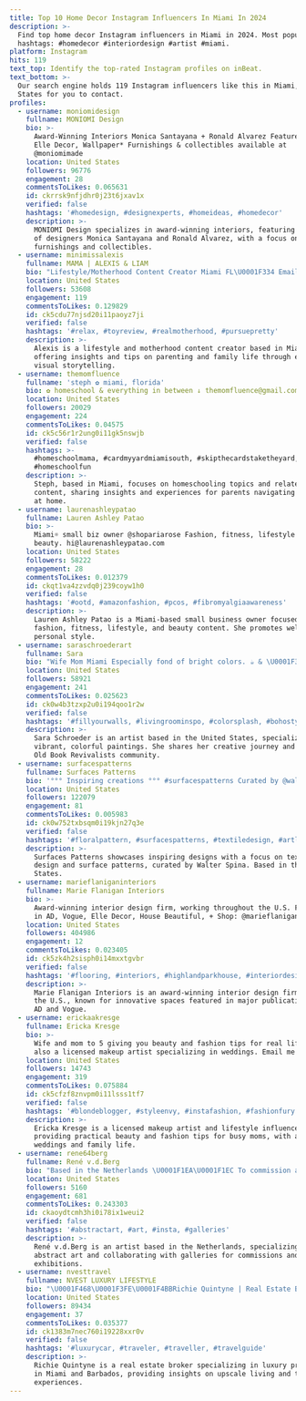 ```yaml
---
title: Top 10 Home Decor Instagram Influencers In Miami In 2024
description: >-
  Find top home decor Instagram influencers in Miami in 2024. Most popular
  hashtags: #homedecor #interiordesign #artist #miami.
platform: Instagram
hits: 119
text_top: Identify the top-rated Instagram profiles on inBeat.
text_bottom: >-
  Our search engine holds 119 Instagram influencers like this in Miami, United
  States for you to contact.
profiles:
  - username: moniomidesign
    fullname: MONIOMI Design
    bio: >-
      Award-Winning Interiors Monica Santayana + Ronald Alvarez Featured in AD,
      Elle Decor, Wallpaper* Furnishings & collectibles available at
      @moniomimade
    location: United States
    followers: 96776
    engagement: 28
    commentsToLikes: 0.065631
    id: ckrrsk9nfjdhr0j23t6jxav1x
    verified: false
    hashtags: '#homedesign, #designexperts, #homeideas, #homedecor'
    description: >-
      MONIOMI Design specializes in award-winning interiors, featuring the work
      of designers Monica Santayana and Ronald Alvarez, with a focus on
      furnishings and collectibles.
  - username: minimissalexis
    fullname: MAMA | ALEXIS & LIAM
    bio: "Lifestyle/Motherhood Content Creator Miami FL\U0001F334 Email/DM for collabs \U0001F4E7minimissalexis@gmail.com #Miami #motherhood #lifestyle"
    location: United States
    followers: 53608
    engagement: 119
    commentsToLikes: 0.129829
    id: ck5cdu77njsd20i11paoyz7ji
    verified: false
    hashtags: '#relax, #toyreview, #realmotherhood, #pursuepretty'
    description: >-
      Alexis is a lifestyle and motherhood content creator based in Miami,
      offering insights and tips on parenting and family life through engaging
      visual storytelling.
  - username: themomfluence
    fullname: 'steph ✿ miami, florida'
    bio: ✿ homeschool & everything in between ↓ themomfluence@gmail.com
    location: United States
    followers: 20029
    engagement: 224
    commentsToLikes: 0.04575
    id: ck5c56r1r2ung0i11gk5nswjb
    verified: false
    hashtags: >-
      #homeschoolmama, #cardmyyardmiamisouth, #skipthecardstaketheyard,
      #homeschoolfun
    description: >-
      Steph, based in Miami, focuses on homeschooling topics and related family
      content, sharing insights and experiences for parents navigating education
      at home.
  - username: laurenashleypatao
    fullname: Lauren Ashley Patao
    bio: >-
      Miami☼ small biz owner @shopariarose Fashion, fitness, lifestyle and
      beauty. hi@laurenashleypatao.com
    location: United States
    followers: 58222
    engagement: 28
    commentsToLikes: 0.012379
    id: ckqt1va4zzvdq0j239coyw1h0
    verified: false
    hashtags: '#ootd, #amazonfashion, #pcos, #fibromyalgiaawareness'
    description: >-
      Lauren Ashley Patao is a Miami-based small business owner focused on
      fashion, fitness, lifestyle, and beauty content. She promotes wellness and
      personal style.
  - username: saraschroederart
    fullname: Sara
    bio: "Wife Mom Miami Especially fond of bright colors. ☕️ & \U0001F36B make me unreasonably happy. Painting keeps me grounded. Host @oldbookrevivalists"
    location: United States
    followers: 58921
    engagement: 241
    commentsToLikes: 0.025623
    id: ck0w4b3tzxp2u0i194qoo1r2w
    verified: false
    hashtags: '#fillyourwalls, #livingroominspo, #colorsplash, #bohostyledecor'
    description: >-
      Sara Schroeder is an artist based in the United States, specializing in
      vibrant, colorful paintings. She shares her creative journey and hosts the
      Old Book Revivalists community.
  - username: surfacespatterns
    fullname: Surfaces Patterns
    bio: '°°° Inspiring creations °°° #surfacespatterns Curated by @walter.spina'
    location: United States
    followers: 122079
    engagement: 81
    commentsToLikes: 0.005983
    id: ck0w752txbsqm0i19kjn27q3e
    verified: false
    hashtags: '#floralpattern, #surfacespatterns, #textiledesign, #artlicensing'
    description: >-
      Surfaces Patterns showcases inspiring designs with a focus on textile
      design and surface patterns, curated by Walter Spina. Based in the United
      States.
  - username: marieflaniganinteriors
    fullname: Marie Flanigan Interiors
    bio: >-
      Award-winning interior design firm, working throughout the U.S. Featured
      in AD, Vogue, Elle Decor, House Beautiful, + Shop: @marieflanigan
    location: United States
    followers: 404986
    engagement: 12
    commentsToLikes: 0.023405
    id: ck5zk4h2sisph0i14mxxtgvbr
    verified: false
    hashtags: '#flooring, #interiors, #highlandparkhouse, #interiordesign'
    description: >-
      Marie Flanigan Interiors is an award-winning interior design firm based in
      the U.S., known for innovative spaces featured in major publications like
      AD and Vogue.
  - username: erickaakresge
    fullname: Ericka Kresge
    bio: >-
      Wife and mom to 5 giving you beauty and fashion tips for real life. I’m
      also a licensed makeup artist specializing in weddings. Email me to book.
    location: United States
    followers: 14743
    engagement: 319
    commentsToLikes: 0.075884
    id: ck5cfzf8znvpm0i11lsss1tf7
    verified: false
    hashtags: '#blondeblogger, #styleenvy, #instafashion, #fashionfury'
    description: >-
      Ericka Kresge is a licensed makeup artist and lifestyle influencer,
      providing practical beauty and fashion tips for busy moms, with a focus on
      weddings and family life.
  - username: rene64berg
    fullname: René v.d.Berg
    bio: "Based in the Netherlands \U0001F1EA\U0001F1EC To commission artwork Collaboration with galleries/DM me or get in touch: @ ansberg62@gmail.com Art is my life\U0001F58C"
    location: United States
    followers: 5160
    engagement: 681
    commentsToLikes: 0.243303
    id: ckaoydtcmh3hi0i78ix1weui2
    verified: false
    hashtags: '#abstractart, #art, #insta, #galleries'
    description: >-
      René v.d.Berg is an artist based in the Netherlands, specializing in
      abstract art and collaborating with galleries for commissions and
      exhibitions.
  - username: nvesttravel
    fullname: NVEST LUXURY LIFESTYLE
    bio: "\U0001F468\U0001F3FE‍\U0001F4BBRichie Quintyne | Real Estate Broker\U0001F1E7\U0001F1E7\U0001F1FA\U0001F1F8 \U0001F334Moving to\U0001F4CDMiami or Barbados? Contact me! \U0001F54B Visit LINK BELOW for Luxury Residences For Sale"
    location: United States
    followers: 89434
    engagement: 37
    commentsToLikes: 0.035377
    id: ck1383m7nec760i19228xxr0v
    verified: false
    hashtags: '#luxurycar, #traveler, #traveller, #travelguide'
    description: >-
      Richie Quintyne is a real estate broker specializing in luxury properties
      in Miami and Barbados, providing insights on upscale living and travel
      experiences.
---
```


